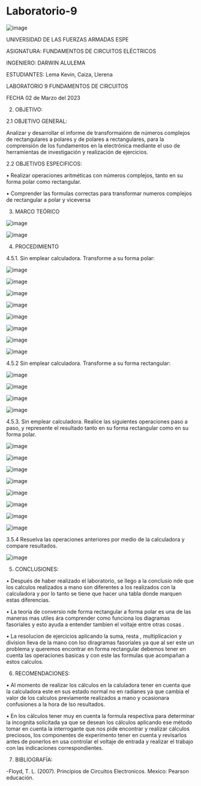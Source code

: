 # Laboratorio-9

![image](https://user-images.githubusercontent.com/116772752/222491261-670f278b-ae9f-4c23-b0e0-caee266c3a32.png)

UNIVERSIDAD DE LAS FUERZAS ARMADAS ESPE

ASIGNATURA: FUNDAMENTOS DE CIRCUITOS ELÉCTRICOS

INGENIERO: DARWIN ALULEMA

ESTUDIANTES: Lema Kevin, Caiza, Llerena

LABORATORIO 9 FUNDAMENTOS DE CIRCUITOS

FECHA 02 de Marzo del 2023

2. OBJETIVO:

2.1 OBJETIVO GENERAL:

Analizar y desarrollar el informe de transformaiónn de números complejos de rectangulares a polares y de polares a rectangulares, para la comprensión de los fundamentos en la electrónica mediante el uso de herramientas de investigación y realización de ejercicios.

2.2 OBJETIVOS ESPECIFICOS:

• Realizar operaciones aritméticas con números complejos, tanto en su forma polar como rectangular.

• Comprender las formulas correctas para transformar numeros complejos de rectangular a polar y viceversa

3. MARCO TEÓRICO

![image](https://user-images.githubusercontent.com/116772752/222491583-f2273587-0217-4dac-a290-716fb3b7f4f3.png)

![image](https://user-images.githubusercontent.com/116772752/222491625-96efea88-c72a-4a08-bba5-7723a5452d22.png)

4. PROCEDIMIENTO

4.5.1. Sin emplear calculadora. Transforme a su forma polar:

![image](https://user-images.githubusercontent.com/116772752/222491775-086aa2a5-627a-42e8-9cf7-63732bbea3c2.png)

![image](https://user-images.githubusercontent.com/116772752/222491799-544777d0-bf85-4ed4-b3e7-2ff3510dade2.png)

![image](https://user-images.githubusercontent.com/116772752/222491820-62840881-308d-4c48-99d9-b964555f1a69.png)

![image](https://user-images.githubusercontent.com/116772752/222491842-b29594fc-8404-493e-a4e7-3de369fad65e.png)

![image](https://user-images.githubusercontent.com/116772752/222491862-b3055211-93f8-4cab-b597-e4ce82f2f63f.png)

![image](https://user-images.githubusercontent.com/116772752/222491910-1ddabafb-3b63-4c92-aecc-ba40f2b71a84.png)

![image](https://user-images.githubusercontent.com/116772752/222491953-8be4a5f4-8682-4206-8890-dd968571c7b1.png)

![image](https://user-images.githubusercontent.com/116772752/222491984-99e0bd3f-d511-4d0d-811a-b6c3f8768812.png)

4.5.2 Sin emplear calculadora. Transforme a su forma rectangular:

![image](https://user-images.githubusercontent.com/116772752/222492104-793d73d9-ee8c-42ba-9cb4-1630853e2cd9.png)

![image](https://user-images.githubusercontent.com/116772752/222492134-024f961f-ff24-4454-bfde-1da4624f349d.png)

![image](https://user-images.githubusercontent.com/116772752/222492170-6c6e9756-118c-4800-a890-32a8479a6ae2.png)

![image](https://user-images.githubusercontent.com/116772752/222492202-0379a321-cc1e-4228-901c-ac663d670807.png)

4.5.3. Sin emplear calculadora. Realice las siguientes operaciones paso a paso, y represente el resultado tanto en su forma rectangular como en su forma polar.

![image](https://user-images.githubusercontent.com/116772752/222492281-b2e88578-4a5d-4cae-8268-2b4c5fd36ae5.png)

![image](https://user-images.githubusercontent.com/116772752/222492312-4025ae68-b63d-4784-9627-8e7159bc5052.png)

![image](https://user-images.githubusercontent.com/116772752/222492353-a69c4710-3d87-4aae-b372-376d72ed10ec.png)

![image](https://user-images.githubusercontent.com/116772752/222492381-1ecd0a73-4db5-4e2c-bbc7-2344c32c7721.png)

![image](https://user-images.githubusercontent.com/116772752/222492416-b533c2b3-58b0-4487-bb92-5953db8f2e88.png)

![image](https://user-images.githubusercontent.com/116772752/222492478-fa63c8a3-a5d5-47d9-8b4b-b443a1081522.png)

![image](https://user-images.githubusercontent.com/116772752/222492511-5aa23089-6311-4073-9fef-72f62613f765.png)

![image](https://user-images.githubusercontent.com/116772752/222492534-c8c129e2-d37f-4561-8919-089eddd64b9b.png)

3.5.4 Resuelva las operaciones anteriores por medio de la calculadora y compare resultados.

![image](https://user-images.githubusercontent.com/116772752/222492747-140f47f4-ca87-4207-9aa8-8aebfee9c0e2.png)

5. CONCLUSIONES:

• Después de haber realizado el laboratorio, se llego a la conclusio nde que los calculos realizados a mano son diferentes a los realizados con la calculadora y por lo tanto se tiene que hacer una tabla donde marquen estas diferencias.

• La teoria de conversio nde forma rectangular a forma polar es una de las maneras mas utiles ára comprender como funciona los diagramas fasoriales y esto ayuda a entender tambien el voltaje entre otras cosas .

• La resolucion de ejercicios aplicando la suma, resta , multiplicacion y division lleva de la mano con lso diragramas fasoriales ya que al ser este un problema y queremos encontrar en forma rectangular debemos tener en cuenta las operaciones basicas y con este las formulas que acompañan a estos calculos.

6. RECOMENDACIONES:

• Al momento de realizar los cálculos en la caluladora tener en cuenta que la calculadora este en sus estado normal no en radianes ya que cambia el valor de los calculos previamente realizados a mano y ocasionara confusiones a la hora de lso resultados.

• En los cálculos tener muy en cuenta la formula respectiva para determinar la incognita solicitada ya que se desean los cálculos aplicando ese método tomar en cuenta la interrogante que nos pide encontrar y realizar cálculos preciosos, los componentes de experimento tener en cuenta y revisarlos antes de ponerlos en usa controlar el voltaje de entrada y realizar el trabajo con las indicaciones correspondientes.

7. BIBLIOGRAFÍA:

-Floyd, T. L. (2007). Principios de Circuitos Electronicos. Mexico: Pearson educación.

